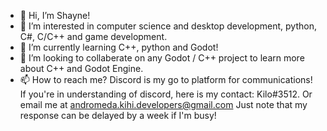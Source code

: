 - 👋 Hi, I’m Shayne!
- 👀 I’m interested in computer science and desktop development, python, C#, C/C++ and game development.
- 🌱 I’m currently learning C++, python and Godot!
- 💞️ I’m looking to collaberate on any Godot / C++ project to learn more about C++ and Godot Engine.
- 📫 How to reach me? Discord is my go to platform for communications! If you're in understanding of discord, here is my contact: Kilo#3512. Or email me at andromeda.kihi.developers@gmail.com
Just note that my response can be delayed by a week if I'm busy!

<!---
KiloDev/KiloDev is a ✨ special ✨ repository because its `README.md` (this file) appears on your GitHub profile.
You can click the Preview link to take a look at your changes.
--->
